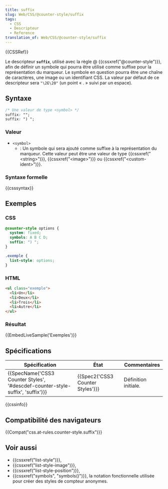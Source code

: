 ```yaml
---
title: suffix
slug: Web/CSS/@counter-style/suffix
tags:
  - CSS
  - Descripteur
  - Reference
translation_of: Web/CSS/@counter-style/suffix
---
```

{{CSSRef}}

Le descripteur **`suffix`**, utilisé avec la règle @ {{cssxref("@counter-style")}}, afin de définir un symbole qui pourra être utilisé comme suffixe pour la représentation du marqueur. Le symbole en question pourra être une chaîne de caractères, une image ou un identifiant CSS. La valeur par défaut de ce descripteur sera `"\2E\20"` (un point « . » suivi par un espace).

## Syntaxe

```css
/* Une valeur de type <symbol> */
suffix: "";
suffix: ") ";
```

### Valeur

- `<symbol>`
  - : Un symbole qui sera ajouté comme suffixe à la représentation du marqueur. Cette valeur peut être une valeur de type {{cssxref("&lt;string&gt;")}}, {{cssxref("&lt;image&gt;")}} ou {{cssxref("&lt;custom-ident&gt;")}}.

### Syntaxe formelle

{{csssyntax}}

## Exemples

### CSS

```css
@counter-style options {
  system: fixed;
  symbols: A B C D;
  suffix: ") ";
}

.exemple {
  list-style: options;
}
```

### HTML

```html
<ul class="exemple">
  <li>Un</li>
  <li>Deux</li>
  <li>Trois</li>
  <li>Autre</li>
</ul>
```

### Résultat

{{EmbedLiveSample('Exemples')}}

## Spécifications

| Spécification                                                                                            | État                                         | Commentaires         |
| -------------------------------------------------------------------------------------------------------- | -------------------------------------------- | -------------------- |
| {{SpecName('CSS3 Counter Styles', '#descdef-counter-style-suffix', 'suffix')}} | {{Spec2('CSS3 Counter Styles')}} | Définition initiale. |

{{cssinfo}}

## Compatibilité des navigateurs

{{Compat("css.at-rules.counter-style.suffix")}}

## Voir aussi

- {{cssxref("list-style")}},
- {{cssxref("list-style-image")}},
- {{cssxref("list-style-position")}},
- {{cssxref("symbols", "symbols()")}}, la notation fonctionnelle utilisée pour créer des styles de compteur anonymes.
